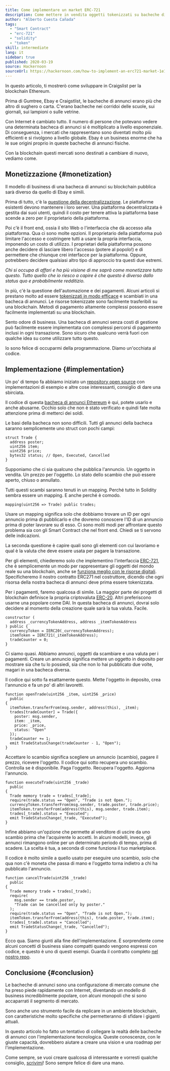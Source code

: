 ```yaml
---
title: Come implementare un market ERC-721
description: Come mettere in vendita oggetti tokenizzati su bacheche di annunci decentralizzate
author: "Alberto Cuesta Cañada"
tags:
  - "Smart Contract"
  - "erc-721"
  - "solidity"
  - "token"
skill: intermediate
lang: it
sidebar: true
published: 2020-03-19
source: Hackernoon
sourceUrl: https://hackernoon.com/how-to-implement-an-erc721-market-1e1a32j9
---
```


In questo articolo, ti mostrerò come sviluppare in Craigslist per la blockchain Ethereum.

Prima di Gumtree, Ebay e Craigstlist, le bacheche di annunci erano più che altro di sughero o carta. C'erano bacheche nei corridoi delle scuole, sui giornali, sui lampioni o sulle vetrine.

Con Internet è cambiato tutto. Il numero di persone che potevano vedere una determinata bacheca di annunci si è moltiplicato a livello esponenziale. Di conseguenza, i mercati che rappresentano sono diventati molto più efficienti e si rivolgono a livello globale. Ebay è un business enorme che ha le sue origini proprio in queste bacheche di annunci fisiche.

Con la blockchain questi mercati sono destinati a cambiare di nuovo, vediamo come.

## Monetizzazione {#monetization}

Il modello di business di una bacheca di annunci su blockchain pubblica sarà diverso da quello di Ebay e simili.

Prima di tutto, c'è la [questione della decentralizzazione](/developers/docs/web2-vs-web3/). Le piattaforme esistenti devono mantenere i loro server. Una piattaforma decentralizzata è gestita dai suoi utenti, quindi il costo per tenere attiva la piattaforma base scende a zero per il proprietario della piattaforma.

Poi c'è il front end, ossia il sito Web o l'interfaccia che dà accesso alla piattaforma. Qua ci sono molte opzioni. Il proprietario della piattaforma può limitare l'accesso e costringere tutti a usare la propria interfaccia, imponendo un costo di utilizzo. I proprietari della piattaforma possono anche decidere di lasciare libero l'accesso (potere al popolo!) e di permettere che chiunque crei interfacce per la piattaforma. Oppure, potrebbero decidere qualsiasi altro tipo di approccio tra questi due estremi.

_Chi si occupa di affari e ha più visione di me saprà come monetizzare tutto questo. Tutto quello che io riesco a capire è che questo è diverso dallo status quo e probabilmente redditizio._

In più, c'è la questione dell'automazione e dei pagamenti. Alcuni articoli si prestano molto ad essere [tokenizzati in modo efficace](https://hackernoon.com/tokenization-of-digital-assets-g0ffk3v8s?ref=hackernoon.com) e scambiati in una bacheca di annunci. Le risorse tokenizzate sono facilmente trasferibili su una blockchain. Metodi di pagamento altamente complessi possono essere facilmente implementati su una blockchain.

Sento odore di business. Una bacheca di annunci senza costi di gestione può facilmente essere implementata con complessi percorsi di pagamento inclusi in ogni transazione. Sono sicuro che qualcuno verrà fuori con qualche idea su come utilizzare tutto questo.

Io sono felice di occuparmi della programmazione. Diamo un'occhiata al codice.

## Implementazione {#implementation}

Un po' di tempo fa abbiamo iniziato un [repository open source](https://github.com/HQ20/contracts?ref=hackernoon.com) con implementazioni di esempio e altre cose interessanti, consiglio di dare una sbirciata.

Il codice di questa [bacheca di annunci Ethereum](https://github.com/HQ20/contracts/tree/master/contracts/classifieds?ref=hackernoon.com) è qui, potete usarlo e anche abusarne. Occhio solo che non è stato verificato e quindi fate molta attenzione prima di metterci dei soldi.

Le basi della bacheca non sono difficili. Tutti gli annunci della bacheca saranno semplicemente uno struct con pochi campi:

```solidity
struct Trade {
  address poster;
  uint256 item;
  uint256 price;
  bytes32 status; // Open, Executed, Cancelled
}
```

Supponiamo che ci sia qualcuno che pubblica l'annuncio. Un oggetto in vendita. Un prezzo per l'oggetto. Lo stato dello scambio che può essere aperto, chiuso o annullato.

Tutti questi scambi saranno tenuti in un mapping. Perché tutto in Solidity sembra essere un mapping. E anche perché è comodo.

```solidity
mapping(uint256 => Trade) public trades;
```

Usare un mapping significa solo che dobbiamo trovare un ID per ogni annuncio prima di pubblicarlo e che dovremo conoscere l'ID di un annuncio prima di poter lavorare su di esso. Ci sono molti modi per affrontare questo problema sia con gli Smart Contract che nel front end. Chiedi se ti servono delle indicazioni.

La seconda questione è capire quali sono gli elementi con cui lavoriamo e qual è la valuta che deve essere usata per pagare la transazione.

Per gli elementi, chiederemo solo che implementino l'interfaccia [ERC-721](https://github.com/OpenZeppelin/openzeppelin-contracts/blob/master/contracts/token/ERC721/IERC721.sol?ref=hackernoon.com), che è semplicemente un modo per rappresentare gli oggetti del mondo reale su una blockchain, anche se [funziona meglio con le risorse digitali](https://hackernoon.com/tokenization-of-digital-assets-g0ffk3v8s?ref=hackernoon.com). Specificheremo il nostro contratto ERC271 nel costruttore, dicendo che ogni risorsa della nostra bacheca di annunci deve prima essere tokenizzata.

Per i pagamenti, faremo qualcosa di simile. La maggior parte dei progetti di blockchain definisce la propria criptovaluta [ERC-20](https://github.com/OpenZeppelin/openzeppelin-contracts/blob/master/contracts/token/ERC20/ERC20.sol?ref=hackernoon.com). Altri preferiscono usarne una popolare come DAI. In questa bacheca di annunci, dovrai solo decidere al momento della creazione quale sarà la tua valuta. Facile.

```solidity
constructor (
  address _currencyTokenAddress, address _itemTokenAddress
) public {
  currencyToken = IERC20(_currencyTokenAddress);
  itemToken = IERC721(_itemTokenAddress);
  tradeCounter = 0;
}
```

Ci siamo quasi. Abbiamo annunci, oggetti da scambiare e una valuta per i pagamenti. Creare un annuncio significa mettere un oggetto in deposito per mostrare sia che tu lo possiedi, sia che non lo hai pubblicato due volte, magari in una bacheca diversa.

Il codice qui sotto fa esattamente questo. Mette l'oggetto in deposito, crea l'annuncio e fa un po' di altri lavoretti.

```solidity
function openTrade(uint256 _item, uint256 _price)
  public
{
  itemToken.transferFrom(msg.sender, address(this), _item);
  trades[tradeCounter] = Trade({
    poster: msg.sender,
    item: _item,
    price: _price,
    status: "Open"
  });
  tradeCounter += 1;
  emit TradeStatusChange(tradeCounter - 1, "Open");
}
```

Accettare lo scambio significa scegliere un annuncio (scambio), pagare il prezzo, ricevere l'oggetto. Il codice qui sotto recupera uno scambio. Controlla se è disponibile. Paga l'oggetto. Recupera l'oggetto. Aggiorna l'annuncio.

```solidity
function executeTrade(uint256 _trade)
  public
{
  Trade memory trade = trades[_trade];
  require(trade.status == "Open", "Trade is not Open.");
  currencyToken.transferFrom(msg.sender, trade.poster, trade.price);
  itemToken.transferFrom(address(this), msg.sender, trade.item);
  trades[_trade].status = "Executed";
  emit TradeStatusChange(_trade, "Executed");
}
```

Infine abbiamo un'opzione che permette al venditore di uscire da uno scambio prima che l'acquirente lo accetti. In alcuni modelli, invece, gli annunci rimangono online per un determinato periodo di tempo, prima di scadere. La scelta è tua, a seconda di come funziona il tuo marketplace.

Il codice è molto simile a quello usato per eseguire uno scambio, solo che qua non c'è moneta che passa di mano e l'oggetto torna indietro a chi ha pubblicato l'annuncio.

```solidity
function cancelTrade(uint256 _trade)
  public
{
  Trade memory trade = trades[_trade];
  require(
    msg.sender == trade.poster,
    "Trade can be cancelled only by poster."
  );
  require(trade.status == "Open", "Trade is not Open.");
  itemToken.transferFrom(address(this), trade.poster, trade.item);
  trades[_trade].status = "Cancelled";
  emit TradeStatusChange(_trade, "Cancelled");
}
```

Ecco qua. Siamo giunti alla fine dell'implementazione. È sorprendente come alcuni concetti di business siano compatti quando vengono espressi con codice, e questo è uno di questi esempi. Guarda il contratto completo [nel nostro repo](https://github.com/HQ20/contracts/blob/master/contracts/classifieds/Classifieds.sol).

## Conclusione {#conclusion}

Le bacheche di annunci sono una configurazione di mercato comune che ha preso piede rapidamente con Internet, diventando un modello di business incredibilmente popolare, con alcuni monopoli che si sono accaparrati il segmento di mercato.

Sono anche uno strumento facile da replicare in un ambiente blockchain, con caratteristiche molto specifiche che permetteranno di sfidare i giganti attuali.

In questo articolo ho fatto un tentativo di collegare la realtà delle bacheche di annunci con l'implementazione tecnologica. Queste conoscenze, con le giuste capacità, dovrebbero aiutare a creare una vision e una roadmap per l'implementazione.

Come sempre, se vuoi creare qualcosa di interessante e vorresti qualche consiglio, [scrivimi](https://albertocuesta.es/)! Sono sempre felice di dare una mano.
